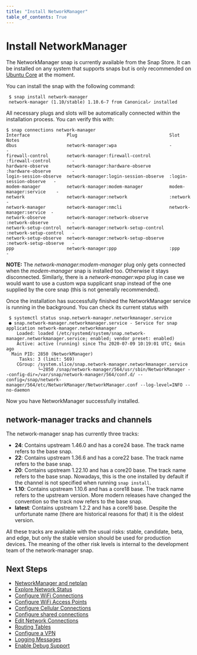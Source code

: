 ```yaml
---
title: "Install NetworkManager"
table_of_contents: True
---
```


# Install NetworkManager

The NetworkManager snap is currently available from the Snap Store. It can
be installed on any system that supports snaps but is only recommended on
[Ubuntu Core](https://www.ubuntu.com/core) at the moment.

You can install the snap with the following command:

```
 $ snap install network-manager
 network-manager (1.10/stable) 1.10.6-7 from Canonical✓ installed

```

All necessary plugs and slots will be automatically connected within the
installation process. You can verify this with:

```
$ snap connections network-manager
Interface              Plug                                   Slot                     Notes
dbus                   network-manager:wpa                    -                        -
firewall-control       network-manager:firewall-control       :firewall-control        -
hardware-observe       network-manager:hardware-observe       :hardware-observe        -
login-session-observe  network-manager:login-session-observe  :login-session-observe   -
modem-manager          network-manager:modem-manager          modem-manager:service    -
network                network-manager:network                :network                 -
network-manager        network-manager:nmcli                  network-manager:service  -
network-observe        network-manager:network-observe        :network-observe         -
network-setup-control  network-manager:network-setup-control  :network-setup-control   -
network-setup-observe  network-manager:network-setup-observe  :network-setup-observe   -
ppp                    network-manager:ppp                    :ppp                     -

```

**NOTE:** The _network-manager:modem-manager_ plug only gets connected
when the _modem-manager_ snap is installed too. Otherwise it stays
disconnected. Similarly, there is a _network-manager:wpa_ plug in case
we would want to use a custom wpa supplicant snap instead of the one
supplied by the core snap (this is not generally recommended).

Once the installation has successfully finished the NetworkManager
service is running in the background. You can check its current status
with

```
 $ systemctl status snap.network-manager.networkmanager.service 
 ● snap.network-manager.networkmanager.service - Service for snap application network-manager.networkmanager
    Loaded: loaded (/etc/systemd/system/snap.network-manager.networkmanager.service; enabled; vendor preset: enabled)
    Active: active (running) since Thu 2020-07-09 10:19:01 UTC; 6min ago
  Main PID: 2850 (NetworkManager)
     Tasks: 3 (limit: 569)
    CGroup: /system.slice/snap.network-manager.networkmanager.service
            └─2850 /snap/network-manager/564/usr/sbin/NetworkManager --config-dir=/var/snap/network-manager/564/conf.d/ --config=/snap/network-manager/564/etc/NetworkManager/NetworkManager.conf --log-level=INFO --no-daemon
```

Now you have NetworkManager successfully installed.

## network-manager tracks and channels

The network-manager snap has currently three tracks:

 * **24**: Contains upstream 1.46.0 and has a core24 base. The track
   name refers to the base snap.
 * **22**: Contains upstream 1.36.6 and has a core22 base. The track
   name refers to the base snap.
 * **20**: Contains upstream 1.22.10 and has a core20 base. The track
   name refers to the base snap. Nowadays, this is the one installed
   by default if the channel is not specified when running `snap
   install`.
 * **1.10**: Contains upstream 1.10.6 and has a core18 base. The
   track name refers to the upstream version. More modern releases
   have changed the convention so the track now refers to the base
   snap.
 * **latest**: Contains upstream 1.2.2 and has a core16 base. Despite the unfortunate
   name (there are historical reasons for that) it is the oldest version.

All these tracks are available with the usual risks: stable,
candidate, beta, and edge, but only the stable version should be used
for production devices. The meaning of the other risk levels is
internal to the development team of the network-manager snap.

## Next Steps

 * [NetworkManager and netplan](networkmanager-and-netplan.md)
 * [Explore Network Status](explore-network-status.md)
 * [Configure WiFi Connections](configure-wifi-connections.md)
 * [Configure WiFi Access Points](configure-wifi-access-points.md)
 * [Configure Cellular Connections](configure-cellular-connections.md)
 * [Configure shared connections](configure-a-shared-connection.md)
 * [Edit Network Connections](edit-connections.md)
 * [Routing Tables](routing-tables.md)
 * [Configure a VPN](configure-vpns.md)
 * [Logging Messages](logging-messages.md)
 * [Enable Debug Support](reference/snap-configuration/debug.md)
